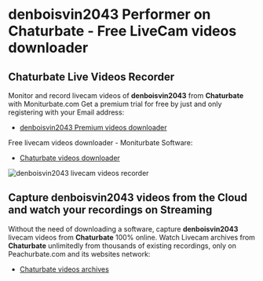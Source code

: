 # denboisvin2043 Performer on Chaturbate - Free LiveCam videos downloader

## Chaturbate Live Videos Recorder

Monitor and record livecam videos of **denboisvin2043** from **Chaturbate** with Moniturbate.com
Get a premium trial for free by just and only registering with your Email address:
* [denboisvin2043 Premium videos downloader](https://moniturbate.com/request-demo-licence-key.html)

Free livecam videos downloader - Moniturbate Software:
* [Chaturbate videos downloader](https://moniturbate.com/moniturbate-download-software.html)

![denboisvin2043 livecam videos recorder](https://peachurnet.com/templates/moniturbate-software.png)


## Capture denboisvin2043 videos from the Cloud and watch your recordings on Streaming

Without the need of downloading a software, capture **denboisvin2043** livecam videos from **Chaturbate** 100% online.
Watch Livecam archives from **Chaturbate** unlimitedly from thousands of existing recordings, only on Peachurbate.com and its websites network:
* [Chaturbate videos archives](https://peachurnet.com/)